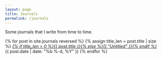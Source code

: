 ```yaml
---
layout: page
title: Journals
permalink: /journals
---
```


Some journals that I write from time to time.

{% for post in site.journals reversed %}
	{% assign title_len = post.title | size %}
  <i class="post-list-title"><a href="{{ post.url | prepend: site.baseurl }}">{% if title_len > 0 %}{{ post.title }}{% else %}{{ "Untitled" }}{% endif %}</a></i>
  <span class="post-meta">{{ post.date | date: "%b %-d, %Y" }}</span>
{% endfor %}
